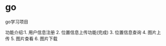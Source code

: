 # go
go学习项目

功能介绍:1. 用户信息注册
        2. 位置信息上传功能(完成)
        3. 位置信息查询
        4. 图片上传
        5. 图片查看
        6. 图片下载